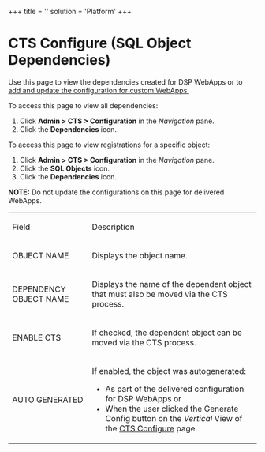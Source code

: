 +++
title = ''
solution = 'Platform'
+++

# CTS Configure (SQL Object Dependencies)

<div class="use">

Use this page to view the dependencies created for DSP WebApps or to
[add and update the configuration for custom
WebApps.](../Use_Cases/Set%20a%20Baseline%20CTS%20Configuration%20for%20a%20Custom%20WebApp.htm)

</div>

To access this page to view all dependencies:

1.  Click **Admin \> CTS \> Configuration** in the *Navigation* pane.
2.  Click the **Dependencies** icon.

To access this page to view registrations for a specific object:

1.  Click **Admin \> CTS \> Configuration** in the *Navigation* pane.
2.  Click the **SQL Objects** icon.
3.  Click the **Dependencies** icon.

**NOTE:** Do not update the configurations on this page for delivered
WebApps.

<table>
<tbody>
<tr class="odd">
<td><p>Field</p></td>
<td><p>Description</p></td>
</tr>
<tr class="even">
<td><p>OBJECT NAME</p></td>
<td><p>Displays the object name.</p></td>
</tr>
<tr class="odd">
<td><p>DEPENDENCY OBJECT NAME</p></td>
<td><p>Displays the name of the dependent object that must also be moved via the CTS process.</p></td>
</tr>
<tr class="even">
<td><p>ENABLE CTS</p></td>
<td><p>If checked, the dependent object can be moved via the CTS process.</p></td>
</tr>
<tr class="odd">
<td><p>AUTO GENERATED</p></td>
<td><p>If enabled, the object was autogenerated:</p>
<ul>
<li>As part of the delivered configuration for DSP WebApps or</li>
<li>When the user clicked the Generate Config button on the <em>Vertical</em> View of the <a href="CTS%20Configure%20H.htm">CTS Configure</a> page.</li>
</ul></td>
</tr>
</tbody>
</table>
